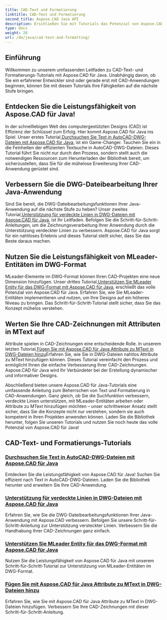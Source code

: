 ```yaml
---
title: CAD-Text und Formatierung
linktitle: CAD-Text und Formatierung
second_title: Aspose.CAD Java API
description: Erschließen Sie mit Tutorials das Potenzial von Aspose.CAD für Java. Lernen Sie Textsuche, verdeckte Linien, MLeader-Elemente und MText-Attribute kennen, um Ihre CAD-App zu verbessern.
type: docs
weight: 28
url: /de/java/cad-text-and-formatting/
---
```

## Einführung
Willkommen zu unserem umfassenden Leitfaden zu CAD-Text- und Formatierungs-Tutorials mit Aspose.CAD für Java. Unabhängig davon, ob Sie ein erfahrener Entwickler sind oder gerade erst mit CAD-Anwendungen beginnen, können Sie mit diesen Tutorials Ihre Fähigkeiten auf die nächste Stufe bringen.

## Entdecken Sie die Leistungsfähigkeit von Aspose.CAD für Java!

 In der schnelllebigen Welt des computergestützten Designs (CAD) ist Effizienz der Schlüssel zum Erfolg. Hier kommt Aspose.CAD für Java ins Spiel. Unser erstes Tutorial,[Durchsuchen Sie Text in AutoCAD-DWG-Dateien mit Aspose.CAD für Java](./search-text-in-dwg/), ist ein Game-Changer. Tauchen Sie ein in die Feinheiten der effizienten Textsuche in AutoCAD-DWG-Dateien. Dieses Tutorial führt Sie nicht nur durch den Prozess, sondern stellt auch die notwendigen Ressourcen zum Herunterladen der Bibliothek bereit, um sicherzustellen, dass Sie für die mühelose Erweiterung Ihrer CAD-Anwendung gerüstet sind.

## Verbessern Sie die DWG-Dateibearbeitung Ihrer Java-Anwendung

 Sind Sie bereit, die DWG-Dateibearbeitungsfunktionen Ihrer Java-Anwendung auf die nächste Stufe zu heben? Unser zweites Tutorial,[Unterstützung für verdeckte Linien in DWG-Dateien mit Aspose.CAD für Java](./support-hidden-lines-in-dwg/), ist Ihr Leitfaden. Befolgen Sie die Schritt-für-Schritt-Anleitungen, um die Zeichnungsverarbeitung Ihrer Anwendung durch die Unterstützung verdeckter Linien zu verbessern. Aspose.CAD für Java sorgt für ein nahtloses Erlebnis und dieses Tutorial stellt sicher, dass Sie das Beste daraus machen.

## Nutzen Sie die Leistungsfähigkeit von MLeader-Entitäten im DWG-Format

 MLeader-Elemente im DWG-Format können Ihren CAD-Projekten eine neue Dimension hinzufügen. Unser drittes Tutorial,[Unterstützen Sie MLeader Entity für das DWG-Format mit Aspose.CAD für Java](./support-mleader-entity/), erschließt das volle Potenzial von Aspose.CAD für Java. Erfahren Sie, wie Sie MLeader-Entitäten implementieren und nutzen, um Ihre Designs auf ein höheres Niveau zu bringen. Das Schritt-für-Schritt-Tutorial stellt sicher, dass Sie das Konzept mühelos verstehen.

## Werten Sie Ihre CAD-Zeichnungen mit Attributen in MText auf

Attribute spielen in CAD-Zeichnungen eine entscheidende Rolle. In unserem letzten Tutorial,[Fügen Sie mit Aspose.CAD für Java Attribute zu MText in DWG-Dateien hinzu](./add-attributes-to-mtext/)Erfahren Sie, wie Sie in DWG-Dateien nahtlos Attribute zu MText hinzufügen können. Dieses Tutorial vereinfacht den Prozess und ermöglicht Ihnen die einfache Verbesserung Ihrer CAD-Zeichnungen. Aspose.CAD für Java wird Ihr Verbündeter bei der Erstellung dynamischer und informativer Designs.

Abschließend bieten unsere Aspose.CAD für Java-Tutorials eine umfassende Anleitung zum Beherrschen von Text und Formatierung in CAD-Anwendungen. Ganz gleich, ob Sie die Suchfunktion verbessern, verdeckte Linien unterstützen, mit MLeader-Entitäten arbeiten oder Attribute zu MText hinzufügen möchten – unser schrittweiser Ansatz stellt sicher, dass Sie die Konzepte nicht nur verstehen, sondern sie auch kompetent in Ihren Projekten anwenden können. Laden Sie die Bibliothek herunter, folgen Sie unseren Tutorials und nutzen Sie noch heute das volle Potenzial von Aspose.CAD für Java!

## CAD-Text- und Formatierungs-Tutorials
### [Durchsuchen Sie Text in AutoCAD-DWG-Dateien mit Aspose.CAD für Java](./search-text-in-dwg/)
Entdecken Sie die Leistungsfähigkeit von Aspose.CAD für Java! Suchen Sie effizient nach Text in AutoCAD-DWG-Dateien. Laden Sie die Bibliothek herunter und erweitern Sie Ihre CAD-Anwendung.
### [Unterstützung für verdeckte Linien in DWG-Dateien mit Aspose.CAD für Java](./support-hidden-lines-in-dwg/)
Erfahren Sie, wie Sie die DWG-Dateibearbeitungsfunktionen Ihrer Java-Anwendung mit Aspose.CAD verbessern. Befolgen Sie unsere Schritt-für-Schritt-Anleitung zur Unterstützung versteckter Linien. Verbessern Sie die Handhabung Ihrer CAD-Zeichnungen ganz einfach.
### [Unterstützen Sie MLeader Entity für das DWG-Format mit Aspose.CAD für Java](./support-mleader-entity/)
Nutzen Sie die Leistungsfähigkeit von Aspose.CAD für Java mit unserem Schritt-für-Schritt-Tutorial zur Unterstützung von MLeader-Entitäten im DWG-Format.
### [Fügen Sie mit Aspose.CAD für Java Attribute zu MText in DWG-Dateien hinzu](./add-attributes-to-mtext/)
Erfahren Sie, wie Sie mit Aspose.CAD für Java Attribute zu MText in DWG-Dateien hinzufügen. Verbessern Sie Ihre CAD-Zeichnungen mit dieser Schritt-für-Schritt-Anleitung.